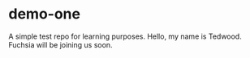 # demo-one
A simple test repo for learning purposes.
Hello, my name is Tedwood. Fuchsia will be joining us soon.
